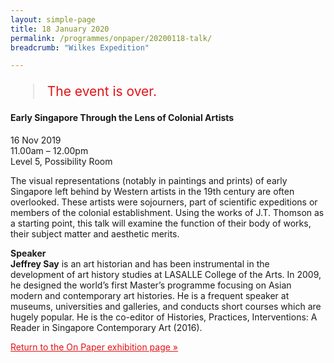 ```yaml
---
layout: simple-page
title: 18 January 2020
permalink: /programmes/onpaper/20200118-talk/
breadcrumb: "Wilkes Expedition"

---
```


<blockquote style="color: #E21216; font-size: 150%;">The event is over.</blockquote>

#### Early Singapore Through the Lens of Colonial Artists

16 Nov 2019<br>
11.00am – 12.00pm<br>
Level 5, Possibility Room<br>

The visual representations (notably in paintings and prints) of early Singapore left behind by Western artists in the 19th century are often overlooked. These artists were sojourners, part of scientific expeditions or members of the colonial establishment. Using the works of J.T. Thomson as a starting point, this talk will examine the function of their body of works, their subject matter and aesthetic merits. 

__Speaker__<br>
__Jeffrey Say__ is an art historian and has been instrumental in the development of art history studies at LASALLE College of the Arts. In 2009, he designed the world’s first Master’s programme focusing on Asian modern and contemporary art histories. He is a frequent speaker at museums, universities and galleries, and conducts short courses which are hugely popular. He is the co-editor of Histories, Practices, Interventions: A Reader in Singapore Contemporary Art (2016).

<a href="/exhibitions/past-exhibitions/onpaper/" style="color:#E21216;">Return to the On Paper exhibition page &#187;</a>
